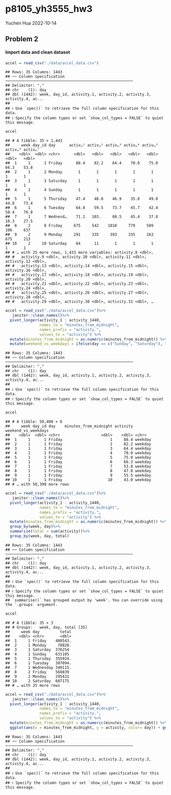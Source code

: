 p8105_yh3555_hw3
================
Yuchen Hua
2022-10-14

## Problem 2

#### Import data and clean dataset

``` r
accel = read_csv("./data/accel_data.csv")
```

    ## Rows: 35 Columns: 1443
    ## ── Column specification ────────────────────────────────────────────────────────
    ## Delimiter: ","
    ## chr    (1): day
    ## dbl (1442): week, day_id, activity.1, activity.2, activity.3, activity.4, ac...
    ## 
    ## ℹ Use `spec()` to retrieve the full column specification for this data.
    ## ℹ Specify the column types or set `show_col_types = FALSE` to quiet this message.

``` r
accel
```

    ## # A tibble: 35 × 1,443
    ##     week day_id day      activ…¹ activ…² activ…³ activ…⁴ activ…⁵ activ…⁶ activ…⁷
    ##    <dbl>  <dbl> <chr>      <dbl>   <dbl>   <dbl>   <dbl>   <dbl>   <dbl>   <dbl>
    ##  1     1      1 Friday      88.4    82.2    64.4    70.0    75.0    66.3    53.8
    ##  2     1      2 Monday       1       1       1       1       1       1       1  
    ##  3     1      3 Saturday     1       1       1       1       1       1       1  
    ##  4     1      4 Sunday       1       1       1       1       1       1       1  
    ##  5     1      5 Thursday    47.4    48.8    46.9    35.8    49.0    44.8    73.4
    ##  6     1      6 Tuesday     64.8    59.5    73.7    45.7    42.4    58.4    76.8
    ##  7     1      7 Wednesd…    71.1   103.     68.5    45.4    37.8    18.3    27.5
    ##  8     2      8 Friday     675     542    1010     779     509     106     637  
    ##  9     2      9 Monday     291     335     393     335     263     675     213  
    ## 10     2     10 Saturday    64      11       1       1       1       1       1  
    ## # … with 25 more rows, 1,433 more variables: activity.8 <dbl>,
    ## #   activity.9 <dbl>, activity.10 <dbl>, activity.11 <dbl>, activity.12 <dbl>,
    ## #   activity.13 <dbl>, activity.14 <dbl>, activity.15 <dbl>, activity.16 <dbl>,
    ## #   activity.17 <dbl>, activity.18 <dbl>, activity.19 <dbl>, activity.20 <dbl>,
    ## #   activity.21 <dbl>, activity.22 <dbl>, activity.23 <dbl>, activity.24 <dbl>,
    ## #   activity.25 <dbl>, activity.26 <dbl>, activity.27 <dbl>, activity.28 <dbl>,
    ## #   activity.29 <dbl>, activity.30 <dbl>, activity.31 <dbl>, …

``` r
accel = read_csv("./data/accel_data.csv")%>%
   janitor::clean_names()%>%
  pivot_longer(activity_1 : activity_1440,
               names_to = "minutes_from_midnight",
               names_prefix = "activity.",
               values_to = "activity") %>%
  mutate(minutes_from_midnight = as.numeric(minutes_from_midnight)) %>%
  mutate(weekend_vs_weekdays = ifelse(day == c("Sunday", "Saturday"), "weekend", "weekday"))
```

    ## Rows: 35 Columns: 1443
    ## ── Column specification ────────────────────────────────────────────────────────
    ## Delimiter: ","
    ## chr    (1): day
    ## dbl (1442): week, day_id, activity.1, activity.2, activity.3, activity.4, ac...
    ## 
    ## ℹ Use `spec()` to retrieve the full column specification for this data.
    ## ℹ Specify the column types or set `show_col_types = FALSE` to quiet this message.

``` r
accel
```

    ## # A tibble: 50,400 × 6
    ##     week day_id day    minutes_from_midnight activity weekend_vs_weekdays
    ##    <dbl>  <dbl> <chr>                  <dbl>    <dbl> <chr>              
    ##  1     1      1 Friday                     1     88.4 weekday            
    ##  2     1      1 Friday                     2     82.2 weekday            
    ##  3     1      1 Friday                     3     64.4 weekday            
    ##  4     1      1 Friday                     4     70.0 weekday            
    ##  5     1      1 Friday                     5     75.0 weekday            
    ##  6     1      1 Friday                     6     66.3 weekday            
    ##  7     1      1 Friday                     7     53.8 weekday            
    ##  8     1      1 Friday                     8     47.8 weekday            
    ##  9     1      1 Friday                     9     55.5 weekday            
    ## 10     1      1 Friday                    10     43.0 weekday            
    ## # … with 50,390 more rows

``` r
accel = read_csv("./data/accel_data.csv")%>%
   janitor::clean_names()%>%
  pivot_longer(activity_1 : activity_1440,
               names_to = "minutes_from_midnight",
               names_prefix = "activity.",
               values_to = "activity") %>%
  mutate(minutes_from_midnight = as.numeric(minutes_from_midnight)) %>%
  group_by(week, day)%>%
  summarize(total = sum(activity))%>%
  group_by(week, day, total)
```

    ## Rows: 35 Columns: 1443
    ## ── Column specification ────────────────────────────────────────────────────────
    ## Delimiter: ","
    ## chr    (1): day
    ## dbl (1442): week, day_id, activity.1, activity.2, activity.3, activity.4, ac...
    ## 
    ## ℹ Use `spec()` to retrieve the full column specification for this data.
    ## ℹ Specify the column types or set `show_col_types = FALSE` to quiet this message.
    ## `summarise()` has grouped output by 'week'. You can override using the `.groups` argument.

``` r
accel
```

    ## # A tibble: 35 × 3
    ## # Groups:   week, day, total [35]
    ##     week day         total
    ##    <dbl> <chr>       <dbl>
    ##  1     1 Friday    480543.
    ##  2     1 Monday     78828.
    ##  3     1 Saturday  376254 
    ##  4     1 Sunday    631105 
    ##  5     1 Thursday  355924.
    ##  6     1 Tuesday   307094.
    ##  7     1 Wednesday 340115.
    ##  8     2 Friday    568839 
    ##  9     2 Monday    295431 
    ## 10     2 Saturday  607175 
    ## # … with 25 more rows

``` r
accel = read_csv("./data/accel_data.csv")%>%
   janitor::clean_names()%>%
  pivot_longer(activity_1 : activity_1440,
               names_to = "minutes_from_midnight",
               names_prefix = "activity.",
               values_to = "activity") %>%
  mutate(minutes_from_midnight = as.numeric(minutes_from_midnight)) %>%
  ggplot(aes(x = minutes_from_midnight, y = activity, color= day)) + geom_point() + geom_line() + labs(x = "minutes from midnight")
```

    ## Rows: 35 Columns: 1443
    ## ── Column specification ────────────────────────────────────────────────────────
    ## Delimiter: ","
    ## chr    (1): day
    ## dbl (1442): week, day_id, activity.1, activity.2, activity.3, activity.4, ac...
    ## 
    ## ℹ Use `spec()` to retrieve the full column specification for this data.
    ## ℹ Specify the column types or set `show_col_types = FALSE` to quiet this message.
